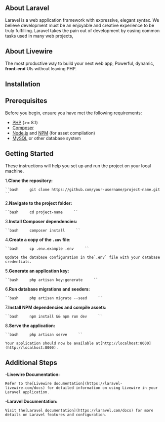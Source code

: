 ## About Laravel

Laravel is a web application framework with expressive, elegant syntax. We believe development must be an enjoyable and creative experience to be truly fulfilling. Laravel takes the pain out of development by easing common tasks used in many web projects,


## About Livewire

The most productive way to build your next web app, Powerful, dynamic, **front-end** UIs without leaving PHP.

## Installation


## Prerequisites

Before you begin, ensure you have met the following requirements:

- [PHP](https://www.php.net/) (>= 8.1)
- [Composer](https://getcomposer.org/)
- [Node.js](https://nodejs.org/) and [NPM](https://www.npmjs.com/) (for asset compilation)
- [MySQL](https://www.mysql.com/) or other database system

## Getting Started

These instructions will help you set up and run the project on your local machine.

1.**Clone the repository:**

    ``bash     git clone https://github.com/your-username/project-name.git     ``

2.**Navigate to the project folder:**

    ``bash     cd project-name     ``

3.**Install Composer dependencies:**

    ``bash     composer install     ``

4.**Create a copy of the `.env` file:**

    ``bash     cp .env.example .env     ``

    Update the database configuration in the`.env` file with your database credentials.

5.**Generate an application key:**

    ``bash     php artisan key:generate     ``

6.**Run database migrations and seeders:**

    ``bash     php artisan migrate --seed     ``

7.**Install NPM dependencies and compile assets:**

    ``bash     npm install && npm run dev     ``

8.**Serve the application:**

    ``bash     php artisan serve     ``

    Your application should now be available at[http://localhost:8000](http://localhost:8000).

## Additional Steps

-**Livewire Documentation:**

    Refer to the[Livewire documentation](https://laravel-livewire.com/docs) for detailed information on using Livewire in your Laravel application.

-**Laravel Documentation:**

    Visit the[Laravel documentation](https://laravel.com/docs) for more details on Laravel features and configuration.
